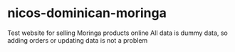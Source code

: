 # nicos-dominican-moringa
Test website for selling Moringa products online
All data is dummy data, so adding orders or updating data is not a problem
